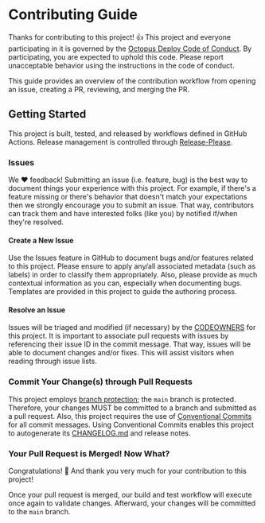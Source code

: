 # Contributing Guide

Thanks for contributing to this project! :+1: This project and everyone participating in it is governed by the [Octopus Deploy Code of Conduct](https://github.com/OctopusDeploy/.github/blob/main/CODE_OF_CONDUCT.md). By participating, you are expected to uphold this code. Please report unacceptable behavior using the instructions in the code of conduct.

This guide provides an overview of the contribution workflow from opening an issue, creating a PR, reviewing, and merging the PR.

## Getting Started

This project is built, tested, and released by workflows defined in GitHub Actions. Release management is controlled through [Release-Please](https://github.com/googleapis/release-please).

### Issues

We :heart: feedback! Submitting an issue (i.e. feature, bug) is the best way to document things your experience with this project. For example, if there's a feature missing or there's behavior that doesn't match your expectations then we strongly encourage you to submit an issue. That way, contributors can track them and have interested folks (like you) by notified if/when they're resolved.

#### Create a New Issue

Use the Issues feature in GitHub to document bugs and/or features related to this project. Please ensure to apply any/all associated metadata (such as labels) in order to classify them appropriately. Also, please provide as much contextual information as you can, especially when documenting bugs. Templates are provided in this project to guide the authoring process.

#### Resolve an Issue

Issues will be triaged and modified (if necessary) by the [CODEOWNERS](../CODEOWNERS) for this project. It is important to associate pull requests with issues by referencing their issue ID in the commit message. That way, issues will be able to document changes and/or fixes. This will assist visitors when reading through issue lists.

### Commit Your Change(s) through Pull Requests

This project employs [branch protection](https://docs.github.com/en/repositories/configuring-branches-and-merges-in-your-repository/defining-the-mergeability-of-pull-requests/managing-a-branch-protection-rule); the `main` branch is protected. Therefore, your changes MUST be committed to a branch and submitted as a pull request. Also, this project requires the use of [Conventional Commits](https://www.conventionalcommits.org/en/v1.0.0/) for all commit messages. Using Conventional Commits enables this project to autogenerate its [CHANGELOG.md](./CHANGELOG.md) and release notes.

### Your Pull Request is Merged! Now What?

Congratulations! :tada: And thank you very much for your contribution to this project!

Once your pull request is merged, our build and test workflow will execute once again to validate changes. Afterward, your changes will be committed to the `main` branch.
